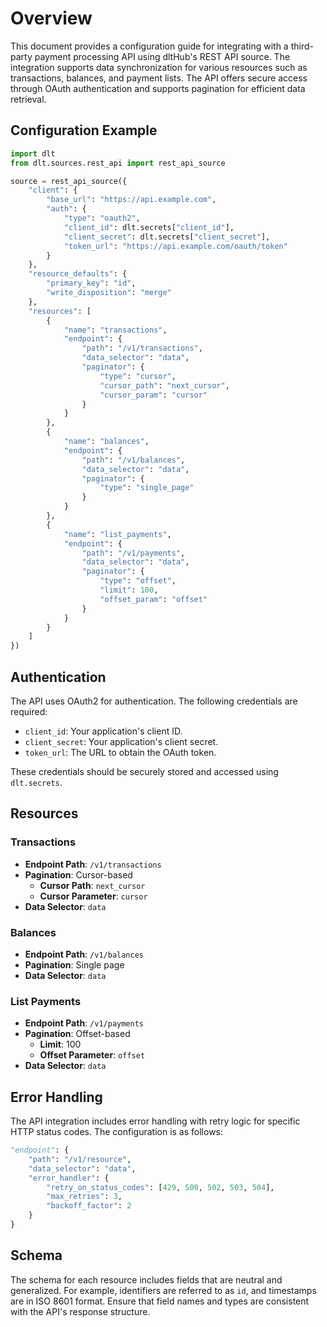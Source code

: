 # Overview

This document provides a configuration guide for integrating with a third-party payment processing API using dltHub's REST API source. The integration supports data synchronization for various resources such as transactions, balances, and payment lists. The API offers secure access through OAuth authentication and supports pagination for efficient data retrieval.

## Configuration Example

```python
import dlt
from dlt.sources.rest_api import rest_api_source

source = rest_api_source({
    "client": {
        "base_url": "https://api.example.com",
        "auth": {
            "type": "oauth2",
            "client_id": dlt.secrets["client_id"],
            "client_secret": dlt.secrets["client_secret"],
            "token_url": "https://api.example.com/oauth/token"
        }
    },
    "resource_defaults": {
        "primary_key": "id",
        "write_disposition": "merge"
    },
    "resources": [
        {
            "name": "transactions",
            "endpoint": {
                "path": "/v1/transactions",
                "data_selector": "data",
                "paginator": {
                    "type": "cursor",
                    "cursor_path": "next_cursor",
                    "cursor_param": "cursor"
                }
            }
        },
        {
            "name": "balances",
            "endpoint": {
                "path": "/v1/balances",
                "data_selector": "data",
                "paginator": {
                    "type": "single_page"
                }
            }
        },
        {
            "name": "list_payments",
            "endpoint": {
                "path": "/v1/payments",
                "data_selector": "data",
                "paginator": {
                    "type": "offset",
                    "limit": 100,
                    "offset_param": "offset"
                }
            }
        }
    ]
})
```

## Authentication

The API uses OAuth2 for authentication. The following credentials are required:

- `client_id`: Your application's client ID.
- `client_secret`: Your application's client secret.
- `token_url`: The URL to obtain the OAuth token.

These credentials should be securely stored and accessed using `dlt.secrets`.

## Resources

### Transactions

- **Endpoint Path**: `/v1/transactions`
- **Pagination**: Cursor-based
  - **Cursor Path**: `next_cursor`
  - **Cursor Parameter**: `cursor`
- **Data Selector**: `data`

### Balances

- **Endpoint Path**: `/v1/balances`
- **Pagination**: Single page
- **Data Selector**: `data`

### List Payments

- **Endpoint Path**: `/v1/payments`
- **Pagination**: Offset-based
  - **Limit**: 100
  - **Offset Parameter**: `offset`
- **Data Selector**: `data`

## Error Handling

The API integration includes error handling with retry logic for specific HTTP status codes. The configuration is as follows:

```python
"endpoint": {
    "path": "/v1/resource",
    "data_selector": "data",
    "error_handler": {
        "retry_on_status_codes": [429, 500, 502, 503, 504],
        "max_retries": 3,
        "backoff_factor": 2
    }
}
```

## Schema

The schema for each resource includes fields that are neutral and generalized. For example, identifiers are referred to as `id`, and timestamps are in ISO 8601 format. Ensure that field names and types are consistent with the API's response structure.